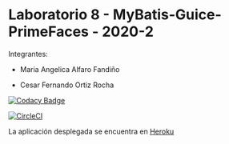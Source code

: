 ﻿# Laboratorio 8 - MyBatis-Guice-PrimeFaces - 2020-2

Integrantes:

* Maria Angelica Alfaro Fandiño

* Cesar Fernando Ortiz Rocha

[![Codacy Badge](https://app.codacy.com/project/badge/Grade/15b1911adacf44358a9d120c5968524e)](https://www.codacy.com/gh/Angelica-Alfaro/Lab8-CVDS/dashboard?utm_source=github.com&amp;utm_medium=referral&amp;utm_content=Angelica-Alfaro/Lab8-CVDS&amp;utm_campaign=Badge_Grade)

[![CircleCI](https://circleci.com/gh/Angelica-Alfaro/Lab8-CVDS.svg?style=svg)](https://app.circleci.com/pipelines/github/Angelica-Alfaro)

La aplicación desplegada se encuentra en [Heroku](https://videorentall.herokuapp.com)
                                              
